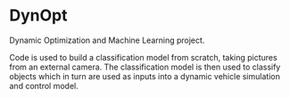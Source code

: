 # DynOpt
Dynamic Optimization and Machine Learning project.

Code is used to build a classification model from scratch, taking pictures from an external camera. The classification model is then used to classify objects which in turn are used as inputs into a dynamic vehicle simulation and control model. 
